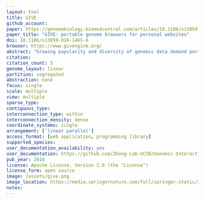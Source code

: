 ```yaml
---
layout: tool 
title: GIVE
github_account: 
paper: https://genomebiology.biomedcentral.com/articles/10.1186/s13059-018-1465-6
paper_title: "GIVE: portable genome browsers for personal websites"
doi: 10.1186/s13059-018-1465-6
browser: https://www.givengine.org/
abstract: "Growing popularity and diversity of genomic data demand portable and versatile genome browsers. Here, we present an open source programming library called GIVE that facilitates the creation of personalized genome browsers without requiring a system administrator. By inserting HTML tags, one can add to a personal webpage interactive visualization of multiple types of genomics data, including genome annotation, “linear” quantitative data, and genome interaction data. GIVE includes a graphical interface called HUG (HTML Universal Generator) that automatically generates HTML code for displaying user chosen data, which can be copy-pasted into user’s personal website or saved and shared with collaborators. GIVE is available at: https://www.givengine.org/."
citation: 
citation_count: 5
genome_layout: linear
partition: segregated
abstraction: none
focus: single
scale: multiple
view: multiple
sparse_type: 
contiguous_type: 
interconnection_type: within
interconnection_density: dense
coordinate_systems: single
arrangement: ['linear parallel']
access_format: [web application, programming library]
supported_species: 
user_documentation_availability: yes
user_documentation: https://github.com/Zhong-Lab-UCSD/Genomic-Interactive-Visualization-Engine/tree/master/tutorials
pub_year: 2018
license: Apache License, Version 2.0 (the "License")
license_form: open source
image: /assets/give.png
image_location: https://media.springernature.com/full/springer-static/image/art%3A10.1186%2Fs13059-018-1465-6/MediaObjects/13059_2018_1465_Fig1_HTML.png
notes: 
---
```

